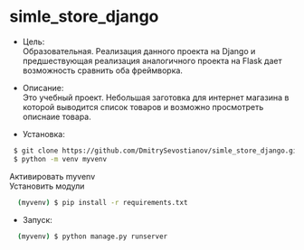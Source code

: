 # simle_store_django

- Цель: <br>
Образовательная. Реализация данного проекта на Django и предшествующая реализация аналогичного проекта на Flask дает возможность сравнить оба фреймворка.

- Описание: <br> 
Это учебный проект. Небольшая заготовка для интернет магазина в которой выводится список товаров и возможно просмотреть описнаие товара.

- Установка: <br>

```sh
 $ git clone https://github.com/DmitrySevostianov/simle_store_django.git
 $ python -m venv myvenv
```
Активировать myvenv <br>
Установить модули
```sh
  (myvenv) $ pip install -r requirements.txt
```

- Запуск:
```sh
  (myvenv) $ python manage.py runserver
```
